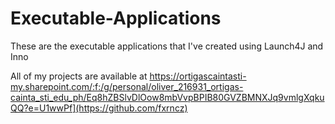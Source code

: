 # Executable-Applications
These are the executable applications that I've created using Launch4J and Inno

All of my projects are available at [](https://ortigascaintasti-my.sharepoint.com/:f:/g/personal/oliver_216931_ortigas-cainta_sti_edu_ph/Eq8hZBSlvDlOow8mbVvpBPIB80GVZBMNXJq9vmlgXqkuQQ?e=U1wwPf)https://ortigascaintasti-my.sharepoint.com/:f:/g/personal/oliver_216931_ortigas-cainta_sti_edu_ph/Eq8hZBSlvDlOow8mbVvpBPIB80GVZBMNXJq9vmlgXqkuQQ?e=U1wwPf](https://github.com/fxrncz)
